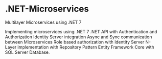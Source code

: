 # .NET-Microservices
Multilayer Microservices using .NET 7

Implementing  microservices using .NET 7
.NET API with Authentication and Authorization
Identity Server integration
Async and Sync communication between Microservices
Role based authorization with Identity Server
N-Layer implementation with Repository Pattern
Entity Framework Core with SQL Server Database.